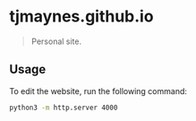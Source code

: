 # tjmaynes.github.io

> Personal site.

## Usage

To edit the website, run the following command:
```bash
python3 -m http.server 4000
```

